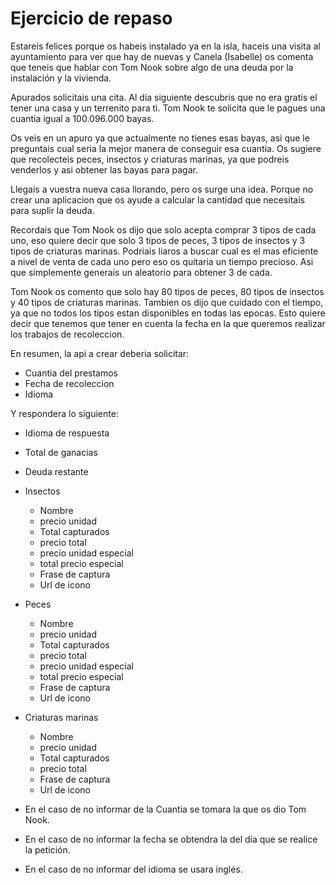 # Ejercicio de repaso
Estareis felices porque os habeis instalado ya en la isla, 
haceis una visita al ayuntamiento para ver que hay de nuevas y Canela (Isabelle) 
os comenta que teneis que hablar con Tom Nook sobre algo de una deuda por la instalación y la vivienda.

Apurados solicitais una cita. Al día siguiente descubris que no era gratis el tener una casa y 
un terrenito para ti. Tom Nook te solicita que le pagues una cuantia igual a 100.096.000 bayas.

Os veis en un apuro ya que actualmente no tienes esas bayas, asi que le preguntais cual seria la mejor manera
de conseguir esa cuantia. Os sugiere que recolecteis peces, insectos y criaturas marinas, ya que podreis venderlos
y asi obtener las bayas para pagar.

Llegais a vuestra nueva casa llorando, pero os surge una idea. Porque no crear una aplicacion que os ayude
a calcular la cantidad que necesitais para suplir la deuda.

Recordais que Tom Nook os dijo que solo acepta comprar 3 tipos de cada uno, eso quiere decir que solo 3 tipos de peces, 
3 tipos de insectos y 3 tipos de criaturas marinas. Podriais liaros a buscar cual es el mas eficiente a nivel de venta de cada uno
pero eso os quitaria un tiempo precioso. Asi que simplemente generais un aleatorio para obtener 3 de cada.

Tom Nook os comento que solo hay 80 tipos de peces, 80 tipos de insectos y 40 tipos de criaturas marinas. Tambien
os dijo que cuidado con el tiempo, ya que no todos los tipos estan disponibles en todas las epocas. Esto quiere decir
que tenemos que tener en cuenta la fecha en la que queremos realizar los trabajos de recoleccion.

En resumen, la api a crear deberia solicitar:
- Cuantia del prestamos
- Fecha de recoleccion
- Idioma

Y respondera lo siguiente:
- Idioma de respuesta
- Total de ganacias
- Deuda restante
- Insectos
  - Nombre
  - precio unidad
  - Total capturados
  - precio total
  - precio unidad especial
  - total precio especial
  - Frase de captura
  - Url de icono
- Peces
  - Nombre
  - precio unidad
  - Total capturados
  - precio total
  - precio unidad especial
  - total precio especial
  - Frase de captura
  - Url de icono
- Criaturas marinas
  - Nombre
  - precio unidad
  - Total capturados
  - precio total
  - Frase de captura
  - Url de icono

- En el caso de no informar de la Cuantia se tomara la que os dio Tom Nook.
- En el caso de no informar la fecha se obtendra la del día que se realice la petición.
- En el caso de no informar del idioma se usara inglés.
